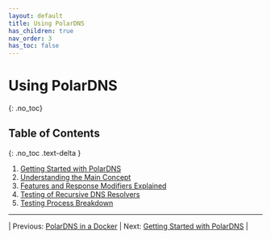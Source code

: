 ```yaml
---
layout: default
title: Using PolarDNS
has_children: true
nav_order: 3
has_toc: false
---
```


# Using PolarDNS
{: .no_toc}

## Table of Contents
{: .no_toc .text-delta }

1. [Getting Started with PolarDNS](getting-started)
1. [Understanding the Main Concept](main-concept)
1. [Features and Response Modifiers Explained](features-and-modifiers)
1. [Testing of Recursive DNS Resolvers](testing-recursive-resolvers)
1. [Testing Process Breakdown](testing-process-breakdown)

--- 

| Previous: [PolarDNS in a Docker](../installation/docker-setup) | Next: [Getting Started with PolarDNS](getting-started) |
